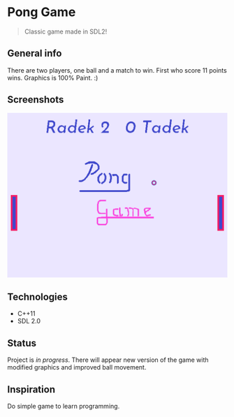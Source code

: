 # Pong Game
> Classic game made in SDL2!

## General info
There are two players, one ball and a match to win. First who score 11 points wins. Graphics is 100% Paint. :)

## Screenshots
![Screenshot](./images/screenshot.png)

## Technologies
* C++11
* SDL 2.0

## Status
Project is _in progress_. There will appear new version of the game with modified graphics and improved ball movement.

## Inspiration
Do simple game to learn programming.
